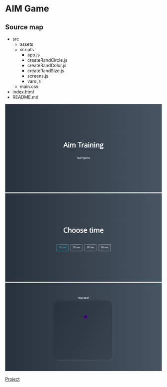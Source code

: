 # **AIM Game**

## **Source map**

- src
  - assets
  - scripts
    - app.js
    - createRandCircle.js
    - createRandColor.js
    - createRandSize.js
    - screens.js
    - vars.js
  - main.css
- index.html
- README.md

![Project screen 1](./src/assets/screen1.png)
![Project screen 2](./src/assets/screen2.png)
![Project screen 3](./src/assets/screen3.png)

[Project](https://hov001.github.io/aim-game/)
